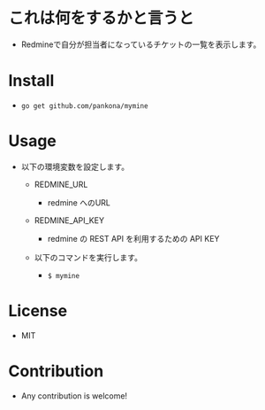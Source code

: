 # これは何をするかと言うと

* Redmineで自分が担当者になっているチケットの一覧を表示します。

# Install

* `go get github.com/pankona/mymine`

# Usage

* 以下の環境変数を設定します。

  * REDMINE_URL
    * redmine へのURL

  * REDMINE_API_KEY
    * redmine の REST API を利用するための API KEY

  * 以下のコマンドを実行します。

    * `$ mymine`

# License

* MIT

# Contribution

* Any contribution is welcome!
